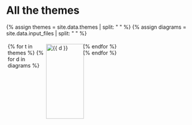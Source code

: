 
<head>
<style>
   /*! div style */
  .image-gallery {
    width: 100%;
    display: grid;
    grid-template-columns: repeat(auto-fill,minmax(100px, 1fr));
    justify-content: center;
    padding: 4px;
  }
  .box {
      flex-basis: 25%;
      width: 100%;
      /* padding: 10px; */
      margin: 2px;
  }
  .img-gallery {
   width: 100%;
   height: 200px;
   object-fit: cover;
   transform: scale(1);
   transition: all 0.3s ease-in-out;
  &:hover {
    transform: scale(1.05);
  }
  }
</style>
</head>

# All the themes
{% assign themes = site.data.themes | split: " " %}
{% assign diagrams = site.data.input_files | split: " " %}

<div class ="image-gallery">
{% for t in themes %}
{% for d in diagrams %}
    <div class="box">
    <a href="../gallery/img/{{ d }}-{{ t }}.svg">
      <img src="../gallery/img/{{ d }}-{{ t }}.svg " alt="{{ d }}"  class="img-gallery" />
     </a>
    </div>
 {% endfor %}
 {% endfor %}
</div>


